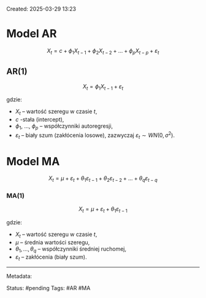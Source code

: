 Created: 2025-03-29 13:23



# Model AR

$$
X_t = c + \phi_1 X_{t-1} + \phi_2 X_{t-2} + \dots + \phi_p X_{t-p} + \varepsilon_t
$$

## AR(1)
$$
X_{t} = \phi_1 X_{t-1} + \varepsilon_t
$$


gdzie:
 - $X_t$ – wartość szeregu w czasie $t$,
- $c$ -stała (intercept),
- $\phi_1$, $\dots$, $\phi_p$ – współczynniki autoregresji,
- $\varepsilon_t$ – biały szum (zakłócenia losowe), zazwyczaj $\varepsilon_t \sim WN(0, \sigma^2)$.

# Model MA


$$
X_t = \mu + \varepsilon_t + \theta_1 \varepsilon_{t-1} + \theta_2 \varepsilon_{t-2} + \dots + \theta_q \varepsilon_{t-q}
$$

### MA(1)

$$
X_t = \mu + \varepsilon_t + \theta_1 \varepsilon_{t-1} 
$$

gdzie:
- $X_t$ – wartość szeregu w czasie $t$,
- $\mu$ – średnia wartości szeregu,
- $\theta_1, \dots, \theta_q$ – współczynniki średniej ruchomej,
- $\varepsilon_t$ – zakłócenia (biały szum).
  

---
Metadata:

Status: #pending
Tags: #AR #MA
